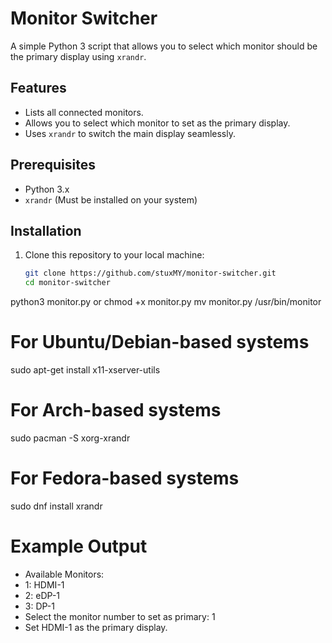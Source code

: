 # Monitor Switcher

A simple Python 3 script that allows you to select which monitor should be the primary display using `xrandr`.

## Features
- Lists all connected monitors.
- Allows you to select which monitor to set as the primary display.
- Uses `xrandr` to switch the main display seamlessly.

## Prerequisites
- Python 3.x
- `xrandr` (Must be installed on your system)

## Installation

1. Clone this repository to your local machine:
   ```bash
   git clone https://github.com/stuxMY/monitor-switcher.git
   cd monitor-switcher
  python3 monitor.py or chmod +x monitor.py
  mv monitor.py /usr/bin/monitor
   
# For Ubuntu/Debian-based systems
sudo apt-get install x11-xserver-utils

# For Arch-based systems
sudo pacman -S xorg-xrandr

# For Fedora-based systems
sudo dnf install xrandr


# Example Output 

- Available Monitors:
- 1: HDMI-1
- 2: eDP-1
- 3: DP-1
- Select the monitor number to set as primary: 1
- Set HDMI-1 as the primary display.
